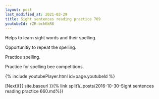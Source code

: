 ```yaml
---
layout: post
last_modified_at: 2021-03-29
title: Sight sentences reading practice 709
youtubeId: rZR-bchKkR8
---
```

 
 
Helps to learn sight words and their spelling.

Opportunitiy to repeat the spelling. 

Practice spelling. 
 
Practice for spelling bee competitions. 
 
{% include youtubePlayer.html id=page.youtubeId %}
 
 

[Next]({{ site.baseurl }}{% link  split1/_posts/2016-10-30-Sight sentences reading practice 660.md%})
 
